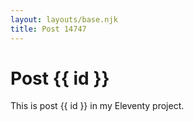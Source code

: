 ```yaml
---
layout: layouts/base.njk
title: Post 14747
---
```


# Post {{ id }}

This is post {{ id }} in my Eleventy project.
